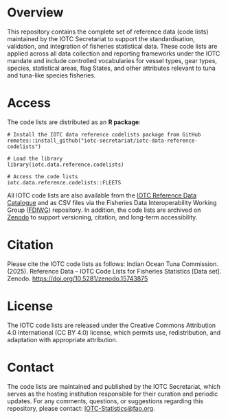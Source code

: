 # Overview
This repository contains the complete set of reference data (code lists) maintained by the IOTC Secretariat to support the standardisation, validation, and integration of fisheries statistical data.
These code lists are applied across all data collection and reporting frameworks under the IOTC mandate and include controlled vocabularies for vessel types, gear types, species, statistical areas, flag States, and other attributes relevant to tuna and tuna-like species fisheries.

# Access
The code lists are distributed as an **R package**:

```{r iotcGithubCodeListExtraction, echo = TRUE, eval = FALSE}
# Install the IOTC data reference codelists package from GitHub
remotes::install_github("iotc-secretariat/iotc-data-reference-codelists")

# Load the library
library(iotc.data.reference.codelists)

# Access the code lists
iotc.data.reference.codelists::FLEETS
```

All IOTC code lists are also available from the [IOTC Reference Data Catalogue](https://data.iotc.org/reference/latest/) and as CSV files via the Fisheries Data Interoperability Working Group ([FDIWG](https://github.com/fdiwg/fdi-codelists/tree/main/regional/iotc/fisheries)) repository. In addition, the code lists are archived on [Zenodo](https://doi.org/10.5281/zenodo.15743874) to support versioning, citation, and long-term accessibility.

# Citation
Please cite the IOTC code lists as follows:
Indian Ocean Tuna Commission. (2025). Reference Data – IOTC Code Lists for Fisheries Statistics [Data set]. Zenodo. https://doi.org/10.5281/zenodo.15743875

# License
The IOTC code lists are released under the Creative Commons Attribution 4.0 International (CC BY 4.0) license, which permits use, redistribution, and adaptation with appropriate attribution.

# Contact
The code lists are maintained and published by the IOTC Secretariat, which serves as the hosting institution responsible for their curation and periodic updates.
For any comments, questions, or suggestions regarding this repository, please contact: [IOTC-Statistics@fao.org](IOTC-Statistics@fao.org).

